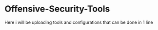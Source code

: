 # Offensive-Security-Tools
Here i will be uploading tools and configurations that can be done in 1 line
